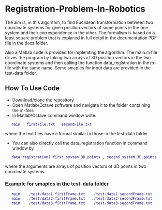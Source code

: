 # Registration-Problem-In-Robotics

The aim is, in this algorithm, to find Euclidean transformation between two coordinate systems for given position vectors of some points in the one system and their correspondence in the other. The formalism is based on a least square problem that is explaned in full detail in the documentation PDF file in the docs folder. 

Also a Matlab code is provided for implemting the algorithm.  The main.m file drives the program by taking two arrays of 3D position vectors in the two coordinate systems and then calling the function data_registration in the m-file with the same name. Some smaples for input data are provided in the test-data folder. 

## How To Use Code
* Download/clone the repository 
* Open Matlab/Octave software and navigate it to the folder containing the m-files
* In Matlab/Octave command window write:
```Matlab
   main   firstFile.txt   secondFile.txt
```
where the text files have a format similar to those in the test-data folder
* You can also directly call the data_registration function in command window by
```Matlab
   data_registration( first_system_3D_points , second_system_3D_points )
```
   where the arguments are arrays of position vectors of 3D points in two coordinate systems.

### Example for smaples in the test-data folder
```Matlab
   main   ./test/data1-firstFrame.txt   ./test/data1-secondFrame.txt
   main   ./test/data2-firstFrame.txt   ./test/data2-secondFrame.txt
   main   ./test/data3-firstFrame.txt   ./test/data3-secondFrame.txt
```
